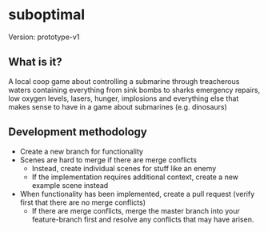 # suboptimal

Version: prototype-v1

## What is it?

A local coop game about controlling a submarine through treacherous waters containing everything from sink bombs to sharks emergency repairs, low oxygen levels, lasers, hunger, implosions and everything else that makes sense to have in a game about submarines (e.g. dinosaurs)

## Development methodology

* Create a new branch for functionality
* Scenes are hard to merge if there are merge conflicts
    * Instead, create individual scenes for stuff like an enemy
    * If the implementation requires additional context, create a new example scene instead
* When functionality has been implemented, create a pull request (verify first that there are no merge conflicts)
    * If there are merge conflicts, merge the master branch into your feature-branch first and resolve any conflicts that may have arisen.